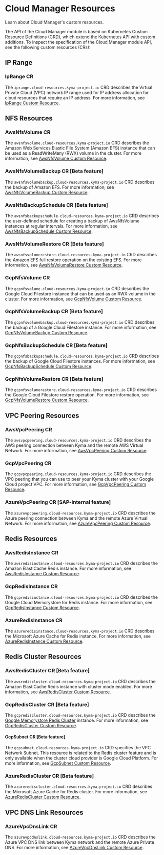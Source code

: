 # Cloud Manager Resources

Learn about Cloud Manager's custom resources.

The API of the Cloud Manager module is based on Kubernetes Custom Resource Definitions (CRD), which extend the Kubernetes API with custom additions. To inspect the specification of the Cloud Manager module API, see the following custom resources (CRs):

## IP Range

### IpRange CR

The `iprange.cloud-resources.kyma-project.io` CRD describes the Virtual Private Cloud (VPC) network IP range used for IP address allocation for cloud resources that require an IP address. For more information, see [IpRange Custom Resource](./04-10-iprange.md).

## NFS Resources

### AwsNfsVolume CR

The `awsnfsvolume.cloud-resources.kyma-project.io` CRD describes the Amazon Web Services Elastic File System (Amazon EFS) instance that can be used as a ReadWriteMany (RWX) volume in the cluster. For more information, see [AwsNfsVolume Custom Resource](./04-20-10-aws-nfs-volume.md).

### AwsNfsVolumeBackup CR [**Beta feature**]

The `awsnfsvolumebackup.cloud-resources.kyma-project.io` CRD describes the backup of Amazon EFS. For more information, see [AwsNfsVolumeBackup Custom Resource](./04-20-11-aws-nfs-volume-backup.md).

### AwsNfsBackupSchedule CR [**Beta feature**]

The `awsnfsbackupschedule.cloud-resources.kyma-project.io` CRD describes the user-defined schedule for creating a backup of AwsNfsVolume instances at regular intervals. For more information, see [AwsNfsBackupSchedule Custom Resource](./04-20-12-aws-nfs-backup-schedule.md).

### AwsNfsVolumeRestore CR [**Beta feature**]

The `awsnfsvolumerestore.cloud-resources.kyma-project.io` CRD describes the Amazon EFS full restore operation on the existing EFS. For more information, see [AwsNfsVolumeRestore Custom Resource](./04-20-13-aws-nfs-volume-restore.md).

### GcpNfsVolume CR

The `gcpnfsvolume.cloud-resources.kyma-project.io` CRD describes the Google Cloud Filestore instance that can be used as an RWX volume in the cluster. For more information, see [GcpNfsVolume Custom Resource](./04-20-20-gcp-nfs-volume.md).

### GcpNfsVolumeBackup CR [**Beta feature**]

The `gcpnfsvolumebackup.cloud-resources.kyma-project.io` CRD describes the backup of a Google Cloud Filestore instance. For more information, see [GcpNfsVolumeBackup Custom Resource](./04-20-21-gcp-nfs-volume-backup.md).

### GcpNfsBackupSchedule CR [**Beta feature**]

The `gcpnfsbackupschedule.cloud-resources.kyma-project.io` CRD describes the backup of Google Cloud Filestore instances. For more information, see [GcpNfsBackupSchedule Custom Resource](./04-20-22-gcp-nfs-backup-schedule.md).

### GcpNfsVolumeRestore CR [**Beta feature**]

The `gcpnfsvolumerestore.cloud-resources.kyma-project.io` CRD describes the Google Cloud Filestore restore operation. For more information, see [GcpNfsVolumeRestore Custom Resource](./04-20-23-gcp-nfs-volume-restore.md).

## VPC Peering Resources

### AwsVpcPeering CR

The `awsvpcpeering.cloud-resources.kyma-project.io` CRD describes the AWS peering connection between Kyma and the remote AWS Virtual Network. For more information, see [AwsVpcPeering Custom Resource](./04-30-10-aws-vpc-peering.md).

### GcpVpcPeering CR

The `gcpvpcpeering.cloud-resources.kyma-project.io` CRD describes the VPC peering that you can use to peer your Kyma cluster with your Google Cloud project VPC. For more information, see [GcpVpcPeering Custom Resource](./04-30-20-gcp-vpc-peering.md).

### AzureVpcPeering CR [**SAP-internal feature**]<!-- VPC peering for Microsoft Azure is visible only in the Internal DRAFT version of Help Portal docs and it is not part of the Cloud Production version of Help Portal docs -->

The `azurevpcpeering.cloud-resources.kyma-project.io` CRD describes the Azure peering connection between Kyma and the remote Azure Virtual Network. For more information, see [AzureVpcPeering Custom Resource](./04-30-30-azure-vpc-peering.md).

## Redis Resources

### AwsRedisInstance CR

The `awsredisinstance.cloud-resources.kyma-project.io` CRD describes the Amazon ElastiCache Redis instance. For more information, see [AwsRedisInstance Custom Resource](./04-40-10-aws-redis-instance.md).

### GcpRedisInstance CR

The `gcpredisinstance.cloud-resources.kyma-project.io` CRD describes the Google Cloud Memorystore for Redis instance. For more information, see [GcpRedisInstance Custom Resource](./04-40-20-gcp-redis-instance.md).

### AzureRedisInstance CR

The `azureredisinstance.cloud-resources.kyma-project.io` CRD describes the Microsoft Azure Cache for Redis instance. For more information, see [AzureRedisInstance Custom Resource](./04-40-30-azure-redis-instance.md).

## Redis Cluster Resources

### AwsRedisCluster CR [**Beta feature**]

The `awsrediscluster.cloud-resources.kyma-project.io` CRD describes the Amazon ElastiCache Redis instance with cluster mode enabled. For more information, see [AwsRedisCluster Custom Resource](./04-50-10-aws-redis-cluster.md).

### GcpRedisCluster CR [**Beta feature**]

The `gcprediscluster.cloud-resources.kyma-project.io` CRD describes the [Google Memorystore Redis Cluster](https://cloud.google.com/memorystore/docs/cluster/memorystore-for-redis-cluster-overview) instance. For more information, see [GcpRedisCluster Custom Resource](./04-50-20-gcp-redis-cluster.md).

#### GcpSubnet CR [**Beta feature**]

The `gcpsubnet.cloud-resources.kyma-project.io` CRD  specifies the VPC Network Subnet. This resource is related to the Redis cluster feature and is only available when the cluster cloud provider is Google Cloud Platform. For more information, see [GcpSubnet Custom Resource](./04-50-21-gcp-subnet.md).

### AzureRedisCluster CR [**Beta feature**]

The `azurerediscluster.cloud-resources.kyma-project.io` CRD describes the Microsoft Azure Cache for Redis cluster. For more information, see [AzureRedisCluster Custom Resource](./04-50-30-azure-redis-cluster.md).


## VPC DNS Link Resources

### AzureVpcDnsLink CR

The `azurevpcdnslink.cloud-resources.kyma-project.io` CRD describes the Azure VPC DNS link between Kyma network and the remote Azure Private DNS. For more information, see [AzureVpcDnsLink Custom Resource](./04-40-40-azure-vpc-dns-link.md).
